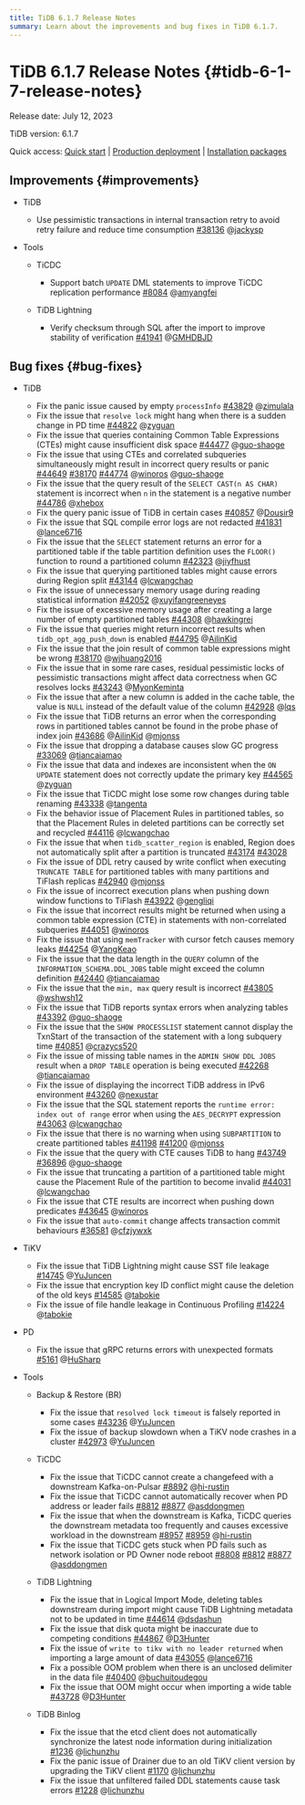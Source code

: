 ```yaml
---
title: TiDB 6.1.7 Release Notes
summary: Learn about the improvements and bug fixes in TiDB 6.1.7.
---
```


# TiDB 6.1.7 Release Notes {#tidb-6-1-7-release-notes}

Release date: July 12, 2023

TiDB version: 6.1.7

Quick access: [<a href="https://docs.pingcap.com/tidb/v6.1/quick-start-with-tidb">Quick start</a>](https://docs.pingcap.com/tidb/v6.1/quick-start-with-tidb) | [<a href="https://docs.pingcap.com/tidb/v6.1/production-deployment-using-tiup">Production deployment</a>](https://docs.pingcap.com/tidb/v6.1/production-deployment-using-tiup) | [<a href="https://www.pingcap.com/download/?version=v6.1.7#version-list">Installation packages</a>](https://www.pingcap.com/download/?version=v6.1.7#version-list)

## Improvements {#improvements}

-   TiDB

    -   Use pessimistic transactions in internal transaction retry to avoid retry failure and reduce time consumption [<a href="https://github.com/pingcap/tidb/issues/38136">#38136</a>](https://github.com/pingcap/tidb/issues/38136) @[<a href="https://github.com/jackysp">jackysp</a>](https://github.com/jackysp)

-   Tools

    -   TiCDC

        -   Support batch `UPDATE` DML statements to improve TiCDC replication performance [<a href="https://github.com/pingcap/tiflow/issues/8084">#8084</a>](https://github.com/pingcap/tiflow/issues/8084) @[<a href="https://github.com/amyangfei">amyangfei</a>](https://github.com/amyangfei)

    -   TiDB Lightning

        -   Verify checksum through SQL after the import to improve stability of verification [<a href="https://github.com/pingcap/tidb/issues/41941">#41941</a>](https://github.com/pingcap/tidb/issues/41941) @[<a href="https://github.com/GMHDBJD">GMHDBJD</a>](https://github.com/GMHDBJD)

## Bug fixes {#bug-fixes}

-   TiDB

    -   Fix the panic issue caused by empty `processInfo` [<a href="https://github.com/pingcap/tidb/issues/43829">#43829</a>](https://github.com/pingcap/tidb/issues/43829) @[<a href="https://github.com/zimulala">zimulala</a>](https://github.com/zimulala)
    -   Fix the issue that `resolve lock` might hang when there is a sudden change in PD time [<a href="https://github.com/pingcap/tidb/issues/44822">#44822</a>](https://github.com/pingcap/tidb/issues/44822) @[<a href="https://github.com/zyguan">zyguan</a>](https://github.com/zyguan)
    -   Fix the issue that queries containing Common Table Expressions (CTEs) might cause insufficient disk space [<a href="https://github.com/pingcap/tidb/issues/44477">#44477</a>](https://github.com/pingcap/tidb/issues/44477) @[<a href="https://github.com/guo-shaoge">guo-shaoge</a>](https://github.com/guo-shaoge)
    -   Fix the issue that using CTEs and correlated subqueries simultaneously might result in incorrect query results or panic [<a href="https://github.com/pingcap/tidb/issues/44649">#44649</a>](https://github.com/pingcap/tidb/issues/44649) [<a href="https://github.com/pingcap/tidb/issues/38170">#38170</a>](https://github.com/pingcap/tidb/issues/38170) [<a href="https://github.com/pingcap/tidb/issues/44774">#44774</a>](https://github.com/pingcap/tidb/issues/44774) @[<a href="https://github.com/winoros">winoros</a>](https://github.com/winoros) @[<a href="https://github.com/guo-shaoge">guo-shaoge</a>](https://github.com/guo-shaoge)
    -   Fix the issue that the query result of the `SELECT CAST(n AS CHAR)` statement is incorrect when `n` in the statement is a negative number [<a href="https://github.com/pingcap/tidb/issues/44786">#44786</a>](https://github.com/pingcap/tidb/issues/44786) @[<a href="https://github.com/xhebox">xhebox</a>](https://github.com/xhebox)
    -   Fix the query panic issue of TiDB in certain cases [<a href="https://github.com/pingcap/tidb/issues/40857">#40857</a>](https://github.com/pingcap/tidb/issues/40857) @[<a href="https://github.com/Dousir9">Dousir9</a>](https://github.com/Dousir9)
    -   Fix the issue that SQL compile error logs are not redacted [<a href="https://github.com/pingcap/tidb/issues/41831">#41831</a>](https://github.com/pingcap/tidb/issues/41831) @[<a href="https://github.com/lance6716">lance6716</a>](https://github.com/lance6716)
    -   Fix the issue that the `SELECT` statement returns an error for a partitioned table if the table partition definition uses the `FLOOR()` function to round a partitioned column [<a href="https://github.com/pingcap/tidb/issues/42323">#42323</a>](https://github.com/pingcap/tidb/issues/42323) @[<a href="https://github.com/jiyfhust">jiyfhust</a>](https://github.com/jiyfhust)
    -   Fix the issue that querying partitioned tables might cause errors during Region split [<a href="https://github.com/pingcap/tidb/issues/43144">#43144</a>](https://github.com/pingcap/tidb/issues/43144) @[<a href="https://github.com/lcwangchao">lcwangchao</a>](https://github.com/lcwangchao)
    -   Fix the issue of unnecessary memory usage during reading statistical information [<a href="https://github.com/pingcap/tidb/issues/42052">#42052</a>](https://github.com/pingcap/tidb/issues/42052) @[<a href="https://github.com/xuyifangreeneyes">xuyifangreeneyes</a>](https://github.com/xuyifangreeneyes)
    -   Fix the issue of excessive memory usage after creating a large number of empty partitioned tables [<a href="https://github.com/pingcap/tidb/issues/44308">#44308</a>](https://github.com/pingcap/tidb/issues/44308) @[<a href="https://github.com/hawkingrei">hawkingrei</a>](https://github.com/hawkingrei)
    -   Fix the issue that queries might return incorrect results when `tidb_opt_agg_push_down` is enabled [<a href="https://github.com/pingcap/tidb/issues/44795">#44795</a>](https://github.com/pingcap/tidb/issues/44795) @[<a href="https://github.com/AilinKid">AilinKid</a>](https://github.com/AilinKid)
    -   Fix the issue that the join result of common table expressions might be wrong [<a href="https://github.com/pingcap/tidb/issues/38170">#38170</a>](https://github.com/pingcap/tidb/issues/38170) @[<a href="https://github.com/wjhuang2016">wjhuang2016</a>](https://github.com/wjhuang2016)
    -   Fix the issue that in some rare cases, residual pessimistic locks of pessimistic transactions might affect data correctness when GC resolves locks [<a href="https://github.com/pingcap/tidb/issues/43243">#43243</a>](https://github.com/pingcap/tidb/issues/43243) @[<a href="https://github.com/MyonKeminta">MyonKeminta</a>](https://github.com/MyonKeminta)
    -   Fix the issue that after a new column is added in the cache table, the value is `NULL` instead of the default value of the column [<a href="https://github.com/pingcap/tidb/issues/42928">#42928</a>](https://github.com/pingcap/tidb/issues/42928) @[<a href="https://github.com/lqs">lqs</a>](https://github.com/lqs)
    -   Fix the issue that TiDB returns an error when the corresponding rows in partitioned tables cannot be found in the probe phase of index join [<a href="https://github.com/pingcap/tidb/issues/43686">#43686</a>](https://github.com/pingcap/tidb/issues/43686) @[<a href="https://github.com/AilinKid">AilinKid</a>](https://github.com/AilinKid) @[<a href="https://github.com/mjonss">mjonss</a>](https://github.com/mjonss)
    -   Fix the issue that dropping a database causes slow GC progress [<a href="https://github.com/pingcap/tidb/issues/33069">#33069</a>](https://github.com/pingcap/tidb/issues/33069) @[<a href="https://github.com/tiancaiamao">tiancaiamao</a>](https://github.com/tiancaiamao)
    -   Fix the issue that data and indexes are inconsistent when the `ON UPDATE` statement does not correctly update the primary key [<a href="https://github.com/pingcap/tidb/issues/44565">#44565</a>](https://github.com/pingcap/tidb/issues/44565) @[<a href="https://github.com/zyguan">zyguan</a>](https://github.com/zyguan)
    -   Fix the issue that TiCDC might lose some row changes during table renaming [<a href="https://github.com/pingcap/tidb/issues/43338">#43338</a>](https://github.com/pingcap/tidb/issues/43338) @[<a href="https://github.com/tangenta">tangenta</a>](https://github.com/tangenta)
    -   Fix the behavior issue of Placement Rules in partitioned tables, so that the Placement Rules in deleted partitions can be correctly set and recycled [<a href="https://github.com/pingcap/tidb/issues/44116">#44116</a>](https://github.com/pingcap/tidb/issues/44116) @[<a href="https://github.com/lcwangchao">lcwangchao</a>](https://github.com/lcwangchao)
    -   Fix the issue that when `tidb_scatter_region` is enabled, Region does not automatically split after a partition is truncated [<a href="https://github.com/pingcap/tidb/issues/43174">#43174</a>](https://github.com/pingcap/tidb/issues/43174) [<a href="https://github.com/pingcap/tidb/issues/43028">#43028</a>](https://github.com/pingcap/tidb/issues/43028)
    -   Fix the issue of DDL retry caused by write conflict when executing `TRUNCATE TABLE` for partitioned tables with many partitions and TiFlash replicas [<a href="https://github.com/pingcap/tidb/issues/42940">#42940</a>](https://github.com/pingcap/tidb/issues/42940) @[<a href="https://github.com/mjonss">mjonss</a>](https://github.com/mjonss)
    -   Fix the issue of incorrect execution plans when pushing down window functions to TiFlash [<a href="https://github.com/pingcap/tidb/issues/43922">#43922</a>](https://github.com/pingcap/tidb/issues/43922) @[<a href="https://github.com/gengliqi">gengliqi</a>](https://github.com/gengliqi)
    -   Fix the issue that incorrect results might be returned when using a common table expression (CTE) in statements with non-correlated subqueries [<a href="https://github.com/pingcap/tidb/issues/44051">#44051</a>](https://github.com/pingcap/tidb/issues/44051) @[<a href="https://github.com/winoros">winoros</a>](https://github.com/winoros)
    -   Fix the issue that using `memTracker` with cursor fetch causes memory leaks [<a href="https://github.com/pingcap/tidb/issues/44254">#44254</a>](https://github.com/pingcap/tidb/issues/44254) @[<a href="https://github.com/YangKeao">YangKeao</a>](https://github.com/YangKeao)
    -   Fix the issue that the data length in the `QUERY` column of the `INFORMATION_SCHEMA.DDL_JOBS` table might exceed the column definition [<a href="https://github.com/pingcap/tidb/issues/42440">#42440</a>](https://github.com/pingcap/tidb/issues/42440) @[<a href="https://github.com/tiancaiamao">tiancaiamao</a>](https://github.com/tiancaiamao)
    -   Fix the issue that the `min, max` query result is incorrect [<a href="https://github.com/pingcap/tidb/issues/43805">#43805</a>](https://github.com/pingcap/tidb/issues/43805) @[<a href="https://github.com/wshwsh12">wshwsh12</a>](https://github.com/wshwsh12)
    -   Fix the issue that TiDB reports syntax errors when analyzing tables [<a href="https://github.com/pingcap/tidb/issues/43392">#43392</a>](https://github.com/pingcap/tidb/issues/43392) @[<a href="https://github.com/guo-shaoge">guo-shaoge</a>](https://github.com/guo-shaoge)
    -   Fix the issue that the `SHOW PROCESSLIST` statement cannot display the TxnStart of the transaction of the statement with a long subquery time [<a href="https://github.com/pingcap/tidb/issues/40851">#40851</a>](https://github.com/pingcap/tidb/issues/40851) @[<a href="https://github.com/crazycs520">crazycs520</a>](https://github.com/crazycs520)
    -   Fix the issue of missing table names in the `ADMIN SHOW DDL JOBS` result when a `DROP TABLE` operation is being executed [<a href="https://github.com/pingcap/tidb/issues/42268">#42268</a>](https://github.com/pingcap/tidb/issues/42268) @[<a href="https://github.com/tiancaiamao">tiancaiamao</a>](https://github.com/tiancaiamao)
    -   Fix the issue of displaying the incorrect TiDB address in IPv6 environment [<a href="https://github.com/pingcap/tidb/issues/43260">#43260</a>](https://github.com/pingcap/tidb/issues/43260) @[<a href="https://github.com/nexustar">nexustar</a>](https://github.com/nexustar)
    -   Fix the issue that the SQL statement reports the `runtime error: index out of range` error when using the `AES_DECRYPT` expression [<a href="https://github.com/pingcap/tidb/issues/43063">#43063</a>](https://github.com/pingcap/tidb/issues/43063) @[<a href="https://github.com/lcwangchao">lcwangchao</a>](https://github.com/lcwangchao)
    -   Fix the issue that there is no warning when using `SUBPARTITION` to create partitioned tables [<a href="https://github.com/pingcap/tidb/issues/41198">#41198</a>](https://github.com/pingcap/tidb/issues/41198) [<a href="https://github.com/pingcap/tidb/issues/41200">#41200</a>](https://github.com/pingcap/tidb/issues/41200) @[<a href="https://github.com/mjonss">mjonss</a>](https://github.com/mjonss)
    -   Fix the issue that the query with CTE causes TiDB to hang [<a href="https://github.com/pingcap/tidb/issues/43749">#43749</a>](https://github.com/pingcap/tidb/issues/43749) [<a href="https://github.com/pingcap/tidb/issues/36896">#36896</a>](https://github.com/pingcap/tidb/issues/36896) @[<a href="https://github.com/guo-shaoge">guo-shaoge</a>](https://github.com/guo-shaoge)
    -   Fix the issue that truncating a partition of a partitioned table might cause the Placement Rule of the partition to become invalid [<a href="https://github.com/pingcap/tidb/issues/44031">#44031</a>](https://github.com/pingcap/tidb/issues/44031) @[<a href="https://github.com/lcwangchao">lcwangchao</a>](https://github.com/lcwangchao)
    -   Fix the issue that CTE results are incorrect when pushing down predicates [<a href="https://github.com/pingcap/tidb/issues/43645">#43645</a>](https://github.com/pingcap/tidb/issues/43645) @[<a href="https://github.com/winoros">winoros</a>](https://github.com/winoros)
    -   Fix the issue that `auto-commit` change affects transaction commit behaviours [<a href="https://github.com/pingcap/tidb/issues/36581">#36581</a>](https://github.com/pingcap/tidb/issues/36581) @[<a href="https://github.com/cfzjywxk">cfzjywxk</a>](https://github.com/cfzjywxk)

-   TiKV

    -   Fix the issue that TiDB Lightning might cause SST file leakage [<a href="https://github.com/tikv/tikv/issues/14745">#14745</a>](https://github.com/tikv/tikv/issues/14745) @[<a href="https://github.com/YuJuncen">YuJuncen</a>](https://github.com/YuJuncen)
    -   Fix the issue that encryption key ID conflict might cause the deletion of the old keys [<a href="https://github.com/tikv/tikv/issues/14585">#14585</a>](https://github.com/tikv/tikv/issues/14585) @[<a href="https://github.com/tabokie">tabokie</a>](https://github.com/tabokie)
    -   Fix the issue of file handle leakage in Continuous Profiling [<a href="https://github.com/tikv/tikv/issues/14224">#14224</a>](https://github.com/tikv/tikv/issues/14224) @[<a href="https://github.com/tabokie">tabokie</a>](https://github.com/tabokie)

-   PD

    -   Fix the issue that gRPC returns errors with unexpected formats [<a href="https://github.com/tikv/pd/issues/5161">#5161</a>](https://github.com/tikv/pd/issues/5161) @[<a href="https://github.com/HuSharp">HuSharp</a>](https://github.com/HuSharp)

-   Tools

    -   Backup &#x26; Restore (BR)

        -   Fix the issue that `resolved lock timeout` is falsely reported in some cases [<a href="https://github.com/pingcap/tidb/issues/43236">#43236</a>](https://github.com/pingcap/tidb/issues/43236) @[<a href="https://github.com/YuJuncen">YuJuncen</a>](https://github.com/YuJuncen)
        -   Fix the issue of backup slowdown when a TiKV node crashes in a cluster [<a href="https://github.com/pingcap/tidb/issues/42973">#42973</a>](https://github.com/pingcap/tidb/issues/42973) @[<a href="https://github.com/YuJuncen">YuJuncen</a>](https://github.com/YuJuncen)

    -   TiCDC

        -   Fix the issue that TiCDC cannot create a changefeed with a downstream Kafka-on-Pulsar [<a href="https://github.com/pingcap/tiflow/issues/8892">#8892</a>](https://github.com/pingcap/tiflow/issues/8892) @[<a href="https://github.com/hi-rustin">hi-rustin</a>](https://github.com/hi-rustin)
        -   Fix the issue that TiCDC cannot automatically recover when PD address or leader fails [<a href="https://github.com/pingcap/tiflow/issues/8812">#8812</a>](https://github.com/pingcap/tiflow/issues/8812) [<a href="https://github.com/pingcap/tiflow/issues/8877">#8877</a>](https://github.com/pingcap/tiflow/issues/8877) @[<a href="https://github.com/asddongmen">asddongmen</a>](https://github.com/asddongmen)
        -   Fix the issue that when the downstream is Kafka, TiCDC queries the downstream metadata too frequently and causes excessive workload in the downstream [<a href="https://github.com/pingcap/tiflow/issues/8957">#8957</a>](https://github.com/pingcap/tiflow/issues/8957) [<a href="https://github.com/pingcap/tiflow/issues/8959">#8959</a>](https://github.com/pingcap/tiflow/issues/8959) @[<a href="https://github.com/hi-rustin">hi-rustin</a>](https://github.com/hi-rustin)
        -   Fix the issue that TiCDC gets stuck when PD fails such as network isolation or PD Owner node reboot [<a href="https://github.com/pingcap/tiflow/issues/8808">#8808</a>](https://github.com/pingcap/tiflow/issues/8808) [<a href="https://github.com/pingcap/tiflow/issues/8812">#8812</a>](https://github.com/pingcap/tiflow/issues/8812) [<a href="https://github.com/pingcap/tiflow/issues/8877">#8877</a>](https://github.com/pingcap/tiflow/issues/8877) @[<a href="https://github.com/asddongmen">asddongmen</a>](https://github.com/asddongmen)

    -   TiDB Lightning

        -   Fix the issue that in Logical Import Mode, deleting tables downstream during import might cause TiDB Lightning metadata not to be updated in time [<a href="https://github.com/pingcap/tidb/issues/44614">#44614</a>](https://github.com/pingcap/tidb/issues/44614) @[<a href="https://github.com/dsdashun">dsdashun</a>](https://github.com/dsdashun)
        -   Fix the issue that disk quota might be inaccurate due to competing conditions [<a href="https://github.com/pingcap/tidb/issues/44867">#44867</a>](https://github.com/pingcap/tidb/issues/44867) @[<a href="https://github.com/D3Hunter">D3Hunter</a>](https://github.com/D3Hunter)
        -   Fix the issue of `write to tikv with no leader returned` when importing a large amount of data [<a href="https://github.com/pingcap/tidb/issues/43055">#43055</a>](https://github.com/pingcap/tidb/issues/43055) @[<a href="https://github.com/lance6716">lance6716</a>](https://github.com/lance6716)
        -   Fix a possible OOM problem when there is an unclosed delimiter in the data file [<a href="https://github.com/pingcap/tidb/issues/40400">#40400</a>](https://github.com/pingcap/tidb/issues/40400) @[<a href="https://github.com/buchuitoudegou">buchuitoudegou</a>](https://github.com/buchuitoudegou)
        -   Fix the issue that OOM might occur when importing a wide table [<a href="https://github.com/pingcap/tidb/issues/43728">#43728</a>](https://github.com/pingcap/tidb/issues/43728) @[<a href="https://github.com/D3Hunter">D3Hunter</a>](https://github.com/D3Hunter)

    -   TiDB Binlog

        -   Fix the issue that the etcd client does not automatically synchronize the latest node information during initialization [<a href="https://github.com/pingcap/tidb-binlog/issues/1236">#1236</a>](https://github.com/pingcap/tidb-binlog/issues/1236) @[<a href="https://github.com/lichunzhu">lichunzhu</a>](https://github.com/lichunzhu)
        -   Fix the panic issue of Drainer due to an old TiKV client version by upgrading the TiKV client [<a href="https://github.com/pingcap/tidb-binlog/issues/1170">#1170</a>](https://github.com/pingcap/tidb-binlog/issues/1170) @[<a href="https://github.com/lichunzhu">lichunzhu</a>](https://github.com/lichunzhu)
        -   Fix the issue that unfiltered failed DDL statements cause task errors [<a href="https://github.com/pingcap/tidb-binlog/issues/1228">#1228</a>](https://github.com/pingcap/tidb-binlog/issues/1228) @[<a href="https://github.com/lichunzhu">lichunzhu</a>](https://github.com/lichunzhu)
